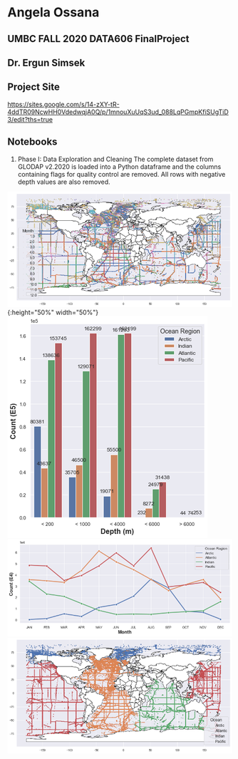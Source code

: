# Angela Ossana
## UMBC FALL 2020 DATA606 FinalProject
## Dr. Ergun Simsek 
## Project Site 
https://sites.google.com/s/14-zXY-tR-4ddTR09NcwHH0VdedwqjA0Q/p/1mnouXuUqS3ud_088LqPGmpKfiSUgTiD3/edit?ths=true




## Notebooks 
1. Phase I: Data Exploration and Cleaning 
The complete dataset from GLODAP v2.2020 is loaded into a Python dataframe and the columns containing flags for quality control are removed. All rows with negative depth values are also removed. 

![Data By Month](/images/ByMonth.png){:height="50%" width="50%"}
![Depth Counts](/images/DepthCounts.png)
![Ocean Counts](/images/OceanCounts.png)
![Oceans](/images/OceanRegion.png)
